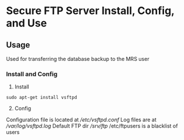 # Secure FTP Server Install, Config, and Use

## Usage
Used for transferring the database backup to the MRS user

### Install and Config

1. Install

```
sudo apt-get install vsftpd
```

2. Config

Configuration file is located at _/etc/vsftpd.conf_
Log files are at _/var/log/vsftpd.log_
Default FTP dir _/srv/ftp_
/etc/ftpusers is a blacklist of users
